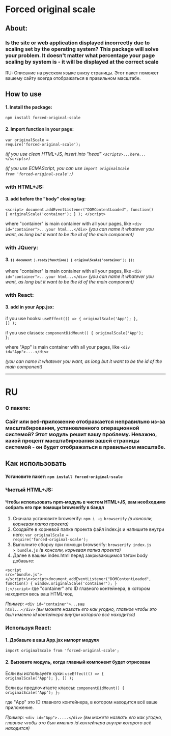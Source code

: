# Forced original scale

## About:

### Is the site or web application displayed incorrectly due to scaling set by the operating system? This package will solve your problem. It doesn't matter what percentage your page scaling by system is - it will be displayed at the correct scale

RU: Описание на русском языке внизу страницы. Этот пакет поможет вашему сайту всегда отображаться в правильном масштабе.

## How to use
#### 1. Install the package:
<code>npm install forced-original-scale</code>

#### 2. Import function in your page:
<code>var originalScale = require('forced-original-scale');</code>

*(if you use clean HTML+JS, insert into "head" <code>\<scripts>...here...\</scripts>)</code>*

*(if you use ECMAScript, you can use <code>import originalScale from 'forced-original-scale';</code>)*

### with HTML+JS:
#### 3. add before the "body" closing tag:
<code>\<script> document.addEventListener("DOMContentLoaded", function() { originalScale('container'); } ); \</script></code>

where "container" is main container with all your pages, like 
<code>\<div id="container">...your html...\</div></code>
*(you can name it whatever you want, as long but it want to be the id of the main component)*

### with JQuery:
#### 3. <code>`$( document ).ready(function() { originalScale('container'); });`</code>
where "container" is main container with all your pages, like 
<code>\<div id="container">...your html...\</div></code>
*(you can name it whatever you want, as long but it want to be the id of the main component)*

### with React:
#### 3. add in your App.jsx: 

if you use hooks:
<code>useEffect(() => { originalScale('App'); }, [] );</code> 

if you use classes:
<code>componentDidMount() { originalScale('App'); };</code> 

where "App" is main container with all your pages, like 
<code>\<div id="App">....\</div></code>

*(you can name it whatever you want, as long but it want to be the id of the main component)*
___
# RU
### О пакете:

### Сайт или веб-приложение отображается неправильно из-за масштабирования, установленного операционной системой? Этот модуль решит вашу проблему. Неважно, какой процент масштабирования вашей страницы системой - он будет отображаться в правильном масштабе.

## Как использовать

#### Установите пакет: <code>npm install forced-original-scale</code>

### Чистый HTML+JS:

#### Чтобы использовать npm-модуль в чистом HTML+JS, вам необходимо собрать его при помощи browserify в бандл
1. Сначала установите browserify: <code>npm i -g browserify</code> *(в консоли, корневая папка проекта)*
2. Создайте в корневой папке проекта файл index.js и напишите внутри него: <code>var originalScale = require('forced-original-scale');</code>
3. Выполните сборку при помощи browserify: <code>browserify index.js > bundle.js</code> *(в консоли, корневая папка проекта)*
4. Далее в вашем index.html перед закрывающимся тэгом body добавьте:

<code>\<script src="bundle.js">\</script>\n\<script>document.addEventListener("DOMContentLoaded", function() { window.originalScale('container'); } );\</script></code>
 где "container" это ID главного контейнера, в котором находится весь ваш HTML-код 

*Пример:*
<code>\<div id="container">...ваш html...\</div></code>
*(вы можете назвать его как угодно, главное чтобы это был именно id контейнера внутри которого всё находится)*

### Используя React:
#### 1. Добавьте в ваш App.jsx импорт модуля
<code>import originalScale from 'forced-original-scale';</code> 
#### 2. Вызовите модуль, когда главный компонент будет отрисован 
Если вы используете хуки:
<code>useEffect(() => { originalScale('App'); }, [] );</code> 

Если вы предпочитаете классы:
<code>componentDidMount() { originalScale('App'); };</code> 

где "App" это ID главного контейнера, в котором находится всё ваше приложение. 

*Пример:*
<code>\<div id="App">.....\</div></code>
*(вы можете назвать его как угодно, главное чтобы это был именно id контейнера внутри которого всё находится)*